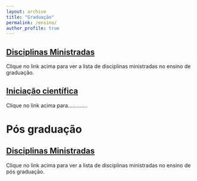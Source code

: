 ```yaml
---
layout: archive
title: "Graduação"
permalink: /ensino/
author_profile: true
---
```


## [Disciplinas Ministradas](/ensino/disciplinasg/)
Clique no link acima para ver a lista de disciplinas ministradas no ensino de graduação.
## [Iniciação científica](/ensino/ic/)
Clique no link acima para.............
# Pós graduação
## [Disciplinas Ministradas](/ensino/disciplinasg/)
Clique no link acima para ver a lista de disciplinas ministradas no ensino de pós graduação.

